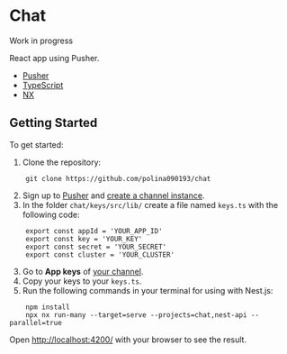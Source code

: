 # Chat
Work in progress

React app using Pusher.

- [Pusher](https://pusher.com)
- [TypeScript](https://www.typescriptlang.org/)
- [NX](https://nx.dev/)

## Getting Started

To get started:
1. Clone the repository:
```
    git clone https://github.com/polina090193/chat
```
2. Sign up to [Pusher](https://pusher.com) and [create a channel instance](https://dashboard.pusher.com/).
4. In the folder `chat/keys/src/lib/` create a file named `keys.ts` with the following code:
```
    export const appId = 'YOUR_APP_ID'
    export const key = 'YOUR_KEY'
    export const secret = 'YOUR_SECRET'
    export const cluster = 'YOUR_CLUSTER'
```
3. Go to **App keys** of [your channel](https://dashboard.pusher.com/).
4. Copy your keys to your `keys.ts`.
5. Run the following commands in your terminal for using with Nest.js:
```
    npm install
    npx nx run-many --target=serve --projects=chat,nest-api --parallel=true
```
Open [http://localhost:4200/](http://localhost:4200/) with your browser to see the result.
